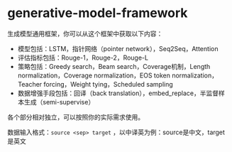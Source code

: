 # generative-model-framework
生成模型通用框架，你可以从这个框架中获取以下内容：

+ 模型包括：LSTM，指针网络（pointer network），Seq2Seq，Attention
+ 评估指标包括：Rouge-1，Rouge-2，Rouge-L
+ 策略包括：Greedy search，Beam search，Coverage机制，Length normalization，Coverage normalization，EOS token normalization，Teacher forcing，Weight tying，Scheduled sampling
+ 数据增强手段包括：回译（back translation），embed_replace，半监督样本⽣成（semi-supervise）

各个部分相对独立，可以按照你的实际需求使用。



数据输入格式：`source <sep> target` ，以中译英为例：source是中文，target是英文

